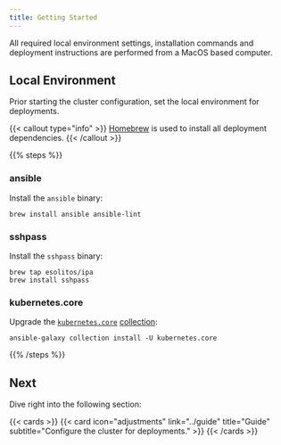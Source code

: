 ```yaml
---
title: Getting Started
---
```


All required local environment settings, installation commands and deployment instructions are performed from a MacOS based computer.

<!--more-->

## Local Environment

Prior starting the cluster configuration, set the local environment for deployments.

{{< callout type="info" >}}
  [Homebrew](https://brew.sh) is used to install all deployment dependencies.
{{< /callout >}}

{{% steps %}}

### ansible

Install the `ansible` binary:

```shell
brew install ansible ansible-lint
```

### sshpass

Install the `sshpass` binary:

```shell
brew tap esolitos/ipa
brew install sshpass
```

### kubernetes.core

Upgrade the [`kubernetes.core`](https://github.com/ansible-collections/kubernetes.core/blob/main/docs/kubernetes.core.helm_module.rst) [collection](https://docs.ansible.com/ansible/latest/collections_guide/collections_installing.html):

```shell
ansible-galaxy collection install -U kubernetes.core
```

{{% /steps %}}

## Next

Dive right into the following section:

{{< cards >}}
  {{< card icon="adjustments" link="../guide" title="Guide" subtitle="Configure the cluster for deployments." >}}
{{< /cards >}}
